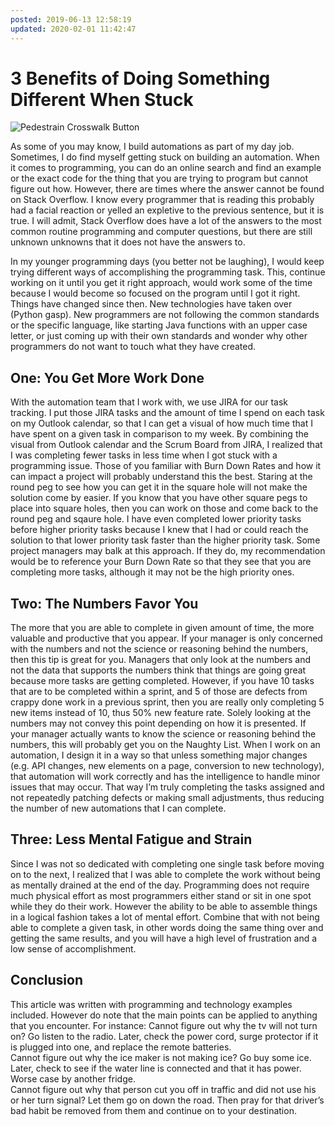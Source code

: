 ```yaml
---
posted: 2019-06-13 12:58:19
updated: 2020-02-01 11:42:47
---
```


# 3 Benefits of Doing Something Different When Stuck

![Pedestrain Crosswalk Button](/images/2019.06.13-blur-button-car-1827232.jpg)

 As some of you may know, I build automations as part of my day job. Sometimes, I do find myself getting stuck on building an automation. When it comes to programming, you can do an online search and find an example or the exact code for the thing that you are trying to program but cannot figure out how. However, there are times where the answer cannot be found on Stack Overflow. I know every programmer that is reading this probably had a facial reaction or yelled an expletive to the previous sentence, but it is true. I will admit, Stack Overflow does have a lot of the answers to the most common routine programming and computer questions, but there are still unknown unknowns that it does not have the answers to.

 In my younger programming days (you better not be laughing), I would keep trying different ways of accomplishing the programming task.<span style="mso-spacerun:yes"> </span>This, continue working on it until you get it right approach, would work some of the time because I would become so focused on the program until I got it right.<span style="mso-spacerun:yes"> </span>Things have changed since then. New technologies have taken over (Python gasp). New programmers are not following the common standards or the specific language, like starting Java functions with an upper case letter, or just coming up with their own standards and wonder why other programmers do not want to touch what they have created.

## One: You Get More Work Done

With the automation team that I work with, we use JIRA for our task tracking.<span style="mso-spacerun:yes"> </span>I put those JIRA tasks and the amount of time I spend on each task on my Outlook calendar, so that I can get a visual of how much time that I have spent on a given task in comparison to my week. By combining the visual from Outlook calendar and the Scrum Board from JIRA, I realized that I was completing fewer tasks in less time when I got stuck with a programming issue.<span style="mso-spacerun:yes"> </span>Those of you familiar with Burn Down Rates and how it can impact a project will probably understand this the best.
 Staring at the round peg to see how you can get it in the square hole will not make the solution come by easier. If you know that you have other square pegs to place into square holes, then you can work on those and come back to the round peg and sqaure hole. <span style="mso-spacerun:yes"></span>I have even completed lower priority tasks before higher priority tasks because I knew that I had or could reach the solution to that lower priority task faster than the higher priority task.<span style="mso-spacerun:yes"> </span>Some project managers may balk at this approach. If they do, my recommendation would be to reference your Burn Down Rate so that they see that you are completing more tasks, although it may not be the high priority ones. <span style="mso-spacerun:yes"></span>

## Two: The Numbers Favor You

The more that you are able to complete in given amount of time, the more valuable and productive that you appear.<span style="mso-spacerun:yes"> </span>If your manager is only concerned with the numbers and not the science or reasoning behind the numbers, then this tip is great for you. Managers that only look at the numbers and not the data that supports the numbers think that things are going great because more tasks are getting completed.<span style="mso-spacerun:yes"> </span>However, if you have 10 tasks that are to be completed within a sprint, and 5 of those are defects from crappy done work in a previous sprint, then you are really only completing 5 new items instead of 10, thus 50% new feature rate.<span style="mso-spacerun:yes"> </span>Solely looking at the numbers may not convey this point depending on how it is presented.<span style="mso-spacerun:yes"> </span>If your manager actually wants to know the science or reasoning behind the numbers, this will probably get you on the Naughty List. When I work on an automation, I design it in a way so that unless something major changes (e.g. API changes, new elements on a page, conversion to new technology), that automation will work correctly and has the intelligence to handle minor issues that may occur. That way I’m truly completing the tasks assigned and not repeatedly patching defects or making small adjustments, thus reducing the number of new automations that I can complete.

## Three: Less Mental Fatigue and Strain

Since I was not so dedicated with completing one single task before moving on to the next, I realized that I was able to complete the work without being as mentally drained at the end of the day. Programming does not require much physical effort as most programmers either stand or sit in one spot while they do their work.<span style="mso-spacerun:yes"> </span>However the ability to be able to assemble things in a logical fashion takes a lot of mental effort.<span style="mso-spacerun:yes"> </span>Combine that with not being able to complete a given task, in other words doing the same thing over and getting the same results, and you will have a high level of frustration and a low sense of accomplishment.

## Conclusion

This article was written with programming and technology examples included. However do note that the main points can be applied to anything that you encounter.  For instance:
Cannot figure out why the tv will not turn on? Go listen to the radio. Later, check the power cord, surge protector if it is plugged into one, and replace the remote batteries.<br>Cannot figure out why the ice maker is not making ice? Go buy some ice. Later, check to see if the water line is connected and that it has power. Worse case by another fridge.<br>Cannot figure out why that person cut you off in traffic and did not use his or her turn signal? Let them go on down the road. Then pray for that driver’s bad habit be removed from them and continue on to your destination.
